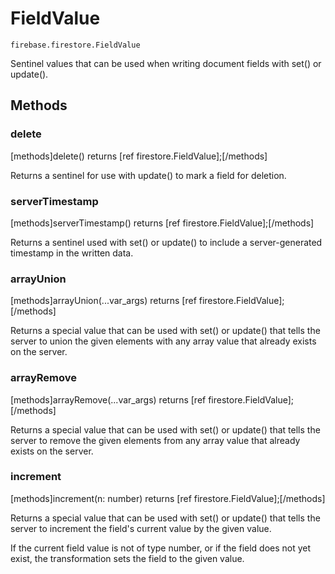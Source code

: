 # FieldValue

```
firebase.firestore.FieldValue
```

Sentinel values that can be used when writing document fields with set() or update().

## Methods

### delete
[methods]delete() returns [ref firestore.FieldValue];[/methods]

Returns a sentinel for use with update() to mark a field for deletion.

### serverTimestamp
[methods]serverTimestamp() returns [ref firestore.FieldValue];[/methods]

Returns a sentinel used with set() or update() to include a server-generated timestamp in the written data.

### arrayUnion
[methods]arrayUnion(...var_args) returns [ref firestore.FieldValue];[/methods]

Returns a special value that can be used with set() or update() that tells the server to union the given elements with any array value that already exists on the server.

### arrayRemove
[methods]arrayRemove(...var_args) returns [ref firestore.FieldValue];[/methods]

Returns a special value that can be used with set() or update() that tells the server to remove the given elements from any array value that already exists on the server.

### increment
[methods]increment(n: number) returns [ref firestore.FieldValue];[/methods]

Returns a special value that can be used with set() or update() that tells the server to increment the field's current value by the given value.

If the current field value is not of type number, or if the field does not yet exist, the transformation sets the field to the given value.
